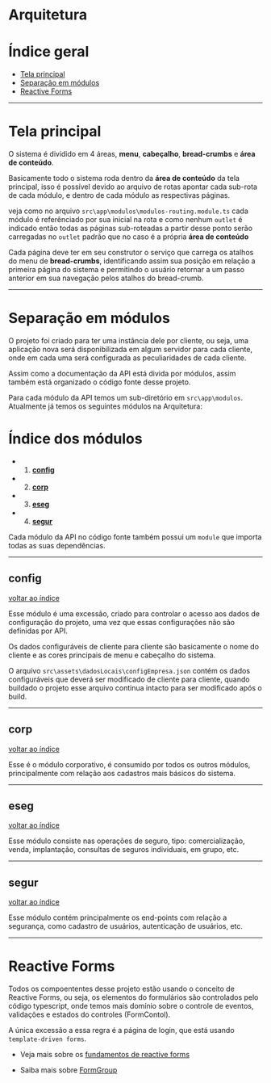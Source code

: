 # Arquitetura

# Índice geral
* [Tela principal](#markdown-header-tela-principal)
* [Separação em módulos](#markdown-header-separacao-em-modulos)
* [Reactive Forms](#markdown-header-reactive-forms)

___
# Tela principal

O sistema é dividido em 4 áreas, **menu**, **cabeçalho**, **bread-crumbs** e **área de conteúdo**.

Basicamente todo o sistema roda dentro da **área de conteúdo** da tela principal, isso é possível devido ao arquivo de rotas apontar cada sub-rota de cada módulo, e dentro de cada módulo as respectivas páginas.

veja como no arquivo `src\app\modulos\modulos-routing.module.ts` cada módulo é referênciado por sua inicial na rota e como nenhum `outlet` é indicado então todas as páginas sub-roteadas a partir desse ponto serão carregadas no `outlet` padrão que no caso é a própria **área de conteúdo**

Cada página deve ter em seu construtor o serviço que carrega os atalhos do menu de **bread-crumbs**, identificando assim sua posição em relação a primeira página do sistema e permitindo o usuário retornar a um passo anterior em sua navegação pelos atalhos do bread-crumb.

___
# Separação em módulos

O projeto foi criado para ter uma instância dele por cliente, ou seja, uma aplicação nova será disponibilizada em algum servidor para cada cliente, onde em cada uma será configurada as peculiaridades de cada cliente.

Assim como a documentação da API está divida por módulos, assim também está organizado o código fonte desse projeto.

Para cada módulo da API temos um sub-diretório em `src\app\modulos`. Atualmente já temos os seguintes módulos na Arquitetura:

# Índice dos módulos
* 1) **[config](#markdown-header-config)**
* 2) **[corp](#markdown-header-config)**
* 3) **[eseg](#markdown-header-config)**
* 4) **[segur](#markdown-header-config)**

Cada módulo da API no código fonte também possui um `module` que importa todas as suas dependências.

___
## config

[voltar ao índice](#markdown-header-indice-dos-modulos)

Esse módulo é uma excessão, criado para controlar o acesso aos dados de configuração do projeto, uma vez que essas configurações não são definidas por API.

Os dados configuráveis de cliente para cliente são basicamente o nome do cliente e as cores principais de menu e cabeçalho do sistema.

O arquivo `src\assets\dadosLocais\configEmpresa.json` contém os dados configuráveis que deverá ser modificado de cliente para cliente, quando buildado o projeto esse arquivo continua intacto para ser modificado após o build.

___
## corp

[voltar ao índice](#markdown-header-indice-dos-modulos)

Esse é o módulo corporativo, é consumido por todos os outros módulos, principalmente com relação aos cadastros mais básicos do sistema.

___
## eseg

[voltar ao índice](#markdown-header-indice-dos-modulos)

Esse módulo consiste nas operações de seguro, tipo: comercialização, venda, implantação, consultas de seguros individuais, em grupo, etc.

___
## segur

[voltar ao índice](#markdown-header-indice-dos-modulos)

Esse módulo contém principalmente os end-points com relação a segurança, como cadastro de usuários, autenticação de usuários, etc.

___
# Reactive Forms

Todos os compoententes desse projeto estão usando o conceito de Reactive Forms, ou seja, os elementos do formulários são controlados pelo código typescript, onde temos mais domínio sobre o controle de eventos, validações e estados do controles (FormContol).

A única excessão a essa regra é a página de login, que está usando `template-driven forms`.


* Veja mais sobre os [fundamentos de reactive forms](https://angular.io/guide/reactive-forms)

* Saiba mais sobre [FormGroup](https://angular.io/api/forms/FormGroup)